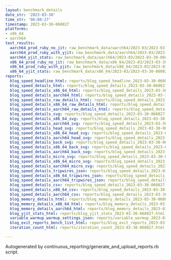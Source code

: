 ```yaml
---
layout: benchmark_details
date_str: '2023-03-30'
time_str: '06:08:27'
timestamp: 2023-03-30-060827
platforms:
- x86_64
- aarch64
test_results:
  aarch64_prod_ruby_no_jit: raw_benchmark_data/aarch64/2023-03/2023-03-30-060827_basic_benchmark_aarch64_prod_ruby_no_jit.json
  aarch64_prod_ruby_with_yjit: raw_benchmark_data/aarch64/2023-03/2023-03-30-060827_basic_benchmark_aarch64_prod_ruby_with_yjit.json
  aarch64_yjit_stats: raw_benchmark_data/aarch64/2023-03/2023-03-30-060827_basic_benchmark_aarch64_yjit_stats.json
  x86_64_prod_ruby_no_jit: raw_benchmark_data/x86_64/2023-03/2023-03-30-060827_basic_benchmark_x86_64_prod_ruby_no_jit.json
  x86_64_prod_ruby_with_yjit: raw_benchmark_data/x86_64/2023-03/2023-03-30-060827_basic_benchmark_x86_64_prod_ruby_with_yjit.json
  x86_64_yjit_stats: raw_benchmark_data/x86_64/2023-03/2023-03-30-060827_basic_benchmark_x86_64_yjit_stats.json
reports:
  blog_speed_headline_html: reports/blog_speed_headline_2023-03-30-060827.html
  blog_speed_details_html: reports/blog_speed_details_2023-03-30-060827.html
  blog_speed_details_x86_64_html: reports/blog_speed_details_2023-03-30-060827.x86_64.html
  blog_speed_details_aarch64_html: reports/blog_speed_details_2023-03-30-060827.aarch64.html
  blog_speed_details_raw_details_html: reports/blog_speed_details_2023-03-30-060827.raw_details.html
  blog_speed_details_x86_64_raw_details_html: reports/blog_speed_details_2023-03-30-060827.x86_64.raw_details.html
  blog_speed_details_aarch64_raw_details_html: reports/blog_speed_details_2023-03-30-060827.aarch64.raw_details.html
  blog_speed_details_svg: reports/blog_speed_details_2023-03-30-060827.svg
  blog_speed_details_x86_64_svg: reports/blog_speed_details_2023-03-30-060827.x86_64.svg
  blog_speed_details_aarch64_svg: reports/blog_speed_details_2023-03-30-060827.aarch64.svg
  blog_speed_details_head_svg: reports/blog_speed_details_2023-03-30-060827.head.svg
  blog_speed_details_x86_64_head_svg: reports/blog_speed_details_2023-03-30-060827.x86_64.head.svg
  blog_speed_details_aarch64_head_svg: reports/blog_speed_details_2023-03-30-060827.aarch64.head.svg
  blog_speed_details_back_svg: reports/blog_speed_details_2023-03-30-060827.back.svg
  blog_speed_details_x86_64_back_svg: reports/blog_speed_details_2023-03-30-060827.x86_64.back.svg
  blog_speed_details_aarch64_back_svg: reports/blog_speed_details_2023-03-30-060827.aarch64.back.svg
  blog_speed_details_micro_svg: reports/blog_speed_details_2023-03-30-060827.micro.svg
  blog_speed_details_x86_64_micro_svg: reports/blog_speed_details_2023-03-30-060827.x86_64.micro.svg
  blog_speed_details_aarch64_micro_svg: reports/blog_speed_details_2023-03-30-060827.aarch64.micro.svg
  blog_speed_details_tripwires_json: reports/blog_speed_details_2023-03-30-060827.tripwires.json
  blog_speed_details_x86_64_tripwires_json: reports/blog_speed_details_2023-03-30-060827.x86_64.tripwires.json
  blog_speed_details_aarch64_tripwires_json: reports/blog_speed_details_2023-03-30-060827.aarch64.tripwires.json
  blog_speed_details_csv: reports/blog_speed_details_2023-03-30-060827.csv
  blog_speed_details_x86_64_csv: reports/blog_speed_details_2023-03-30-060827.x86_64.csv
  blog_speed_details_aarch64_csv: reports/blog_speed_details_2023-03-30-060827.aarch64.csv
  blog_memory_details_html: reports/blog_memory_details_2023-03-30-060827.html
  blog_memory_details_x86_64_html: reports/blog_memory_details_2023-03-30-060827.x86_64.html
  blog_memory_details_aarch64_html: reports/blog_memory_details_2023-03-30-060827.aarch64.html
  blog_yjit_stats_html: reports/blog_yjit_stats_2023-03-30-060827.html
  variable_warmup_warmup_settings_json: reports/variable_warmup_2023-03-30-060827.warmup_settings.json
  blog_exit_reports_bench_list_html: reports/blog_exit_reports_2023-03-30-060827.bench_list.html
  iteration_count_html: reports/iteration_count_2023-03-30-060827.html

---
```

Autogenerated by continuous_reporting/generate_and_upload_reports.rb script.
